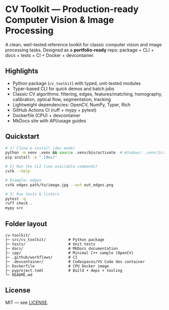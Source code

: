 # CV Toolkit — Production-ready Computer Vision & Image Processing

A clean, well-tested reference toolkit for classic computer vision and image processing tasks.
Designed as a **portfolio-ready** repo: package + CLI + docs + tests + CI + Docker + devcontainer.

## Highlights
- Python package (`cv_toolkit`) with typed, unit-tested modules
- Typer-based CLI for quick demos and batch jobs
- Classic CV algorithms: filtering, edges, features/matching, homography, calibration, optical flow,
  segmentation, tracking
- Lightweight dependencies: OpenCV, NumPy, Typer, Rich
- GitHub Actions CI (ruff + mypy + pytest)
- Dockerfile (CPU) + devcontainer
- MkDocs site with API/usage guides

## Quickstart
```bash
# 1) Clone & install (dev mode)
python -m venv .venv && source .venv/bin/activate  # Windows: .venv\Scripts\activate
pip install -e ".[dev]"

# 2) Run the CLI (see available commands)
cvtk --help

# Example: edges
cvtk edges path/to/image.jpg --out out_edges.png

# 3) Run tests & linters
pytest -q
ruff check .
mypy src
```

## Folder layout
```
cv-toolkit/
├─ src/cv_toolkit/          # Python package
├─ tests/                   # Unit tests
├─ docs/                    # MkDocs documentation
├─ cpp/                     # Minimal C++ sample (OpenCV)
├─ .github/workflows/       # CI
├─ .devcontainer/           # Codespaces/VS Code dev container
├─ Dockerfile               # CPU Docker image
├─ pyproject.toml           # Build + deps + tooling
└─ README.md
```

## License
MIT — see [LICENSE](LICENSE).
